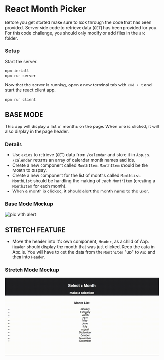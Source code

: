# React Month Picker

Before you get started make sure to look through the code that has been provided. Server side code to retrieve data (`GET`) has been provided for you. For this code challenge, you should only modify or add files in the `src` folder.

### Setup

Start the server.

```
npm install
npm run server
```

Now that the server is running, open a new terminal tab with `cmd + t` and start the react client app.

```
npm run client
```

## BASE MODE

This app will display a list of months on the page. When one is clicked, it will also display in the page header.

### Details

- Use `axios` to retrieve (`GET`) data from `/calendar` and store it in `App.js`. `/calendar` returns an array of calendar month names and ids.
- Create a new component called `MonthItem`. `MonthItem` should be the Month to display.
- Create a new component for the list of months called `MonthList`. `MonthList` should be handling the making of each `MonthItem` (creating a `MonthItem` for each month).
- When a month is clicked, it should alert the month name to the user.


### Base Mode Mockup

![pic with alert](none.gif)


## STRETCH FEATURE

- Move the header into it's own component, `Header`, as a child of App. `Header` should display the month that was just clicked. Keep the data in App.js. You will have to get the data from the `MonthItem` "up" to `App` and then into `Header`.

### Stretch Mode Mockup

![Base Mode Mockup](wireframes/solution.gif)
